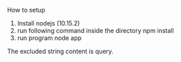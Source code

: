 How to setup
1. Install nodejs (10.15.2)
2. run following command inside the directory
  npm install
3. run program
  node app

The excluded string content is query.
